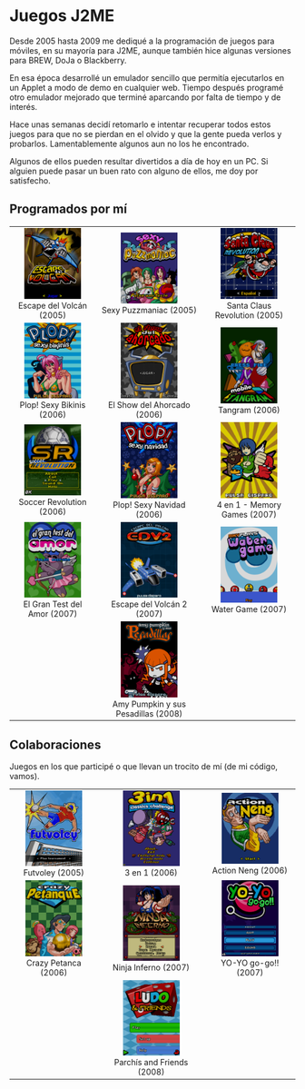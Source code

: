 # Juegos J2ME
Desde 2005 hasta 2009 me dediqué a la programación de juegos para móviles, en su mayoría para J2ME, aunque también hice algunas versiones para BREW, DoJa o Blackberry.

En esa época desarrollé un emulador sencillo que permitía ejecutarlos en un Applet a modo de demo en cualquier web. Tiempo después programé otro emulador mejorado que terminé aparcando por falta de tiempo y de interés.

Hace unas semanas decidí retomarlo e intentar recuperar todos estos juegos para que no se pierdan en el olvido y que la gente pueda verlos y probarlos. Lamentablemente algunos aun no los he encontrado.

Algunos de ellos pueden resultar divertidos a día de hoy en un PC. Si alguien puede pasar un buen rato con alguno de ellos, me doy por satisfecho.

## Programados por mí

||||
|:---:|:---:|:---:|
[<img src="screenshots/Escape_menu.png" width="100" />](Escape.md)<br>Escape del Volcán (2005) | [<img src="screenshots/Puzzmaniac_title.png" width="100" />](Puzzmaniac.md)<br>Sexy Puzzmaniac (2005) | [<img src="screenshots/SantaRev_menu.png" width="100" />](SantaRev.md)<br>Santa Claus Revolution (2005)
[<img src="screenshots/PlopSexyBikinis_title.png" width="100" />](PlopSexyBikinis.md)<br>Plop! Sexy Bikinis (2006) | [<img src="screenshots/Ahorcado_menu.png" width="100" />](Ahorcado.md)<br>El Show del Ahorcado (2006) | [<img src="screenshots/Tangram_title.png" width="100" />](Tangram.md)<br>Tangram (2006)
 [<img src="screenshots/SoccerRevolution_menu.png" width="100" />](SoccerRevolution.md)<br>Soccer Revolution (2006) | [<img src="screenshots/SexyPlop_title.png" width="100" />](SexyPlop.md)<br>Plop! Sexy Navidad (2006) | [<img src="screenshots/CuatroEnUno_title.png" width="100" />](CuatroEnUno.md)<br>4 en 1 - Memory Games (2007)
 [<img src="screenshots/TestAmor_title.png" width="100" />](TestAmor.md)<br>El Gran Test del Amor (2007) | [<img src="screenshots/EdV2_title.png" width="100" />](EdV2.md)<br>Escape del Volcán 2 (2007) | [<img src="screenshots/WaterGame_menu.png" width="100" />](WaterGame.md)<br>Water Game (2007)
 | | [<img src="screenshots/Amy_title.png" width="100" />](Amy.md)<br>Amy Pumpkin y sus Pesadillas (2008) |

## Colaboraciones
Juegos en los que participé o que llevan un trocito de mí (de mi código, vamos).

||||
|:---:|:---:|:---:|
[<img src="screenshots/Futvoley_menu.png" width="100" />](Futvoley.md)<br>Futvoley (2005) | [<img src="screenshots/TresEnUno_menu.png" width="100" />](TresEnUno.md)<br>3 en 1 (2006) |[<img src="screenshots/ActionNeng_menu.png" width="100" />](ActionNeng.md)<br>Action Neng (2006) 
[<img src="screenshots/Petanca_title.png" width="100" />](Petanca.md)<br>Crazy Petanca (2006) | [<img src="screenshots/NinjaInferno_menu.png" width="100" />](NinjaInferno.md)<br>Ninja Inferno (2007) | [<img src="screenshots/YoYoGoGo_menu.png" width="100" />](YoYoGoGo.md)<br>YO-YO go-go!! (2007)
| | [<img src="screenshots/ParchisAndFriends_menu.png" width="100" />](ParchisAndFriends.md)<br>Parchís and Friends (2008)
